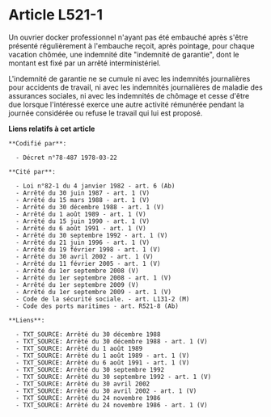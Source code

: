 # Article L521-1

Un ouvrier docker professionnel n'ayant pas été embauché après s'être présenté régulièrement à l'embauche reçoit, après
pointage, pour chaque vacation chômée, une indemnité dite "indemnité de garantie", dont le montant est fixé par un arrêté
interministériel.

L'indemnité de garantie ne se cumule ni avec les indemnités journalières pour accidents de travail, ni avec les indemnités
journalières de maladie des assurances sociales, ni avec les indemnités de chômage et cesse d'être due lorsque l'intéressé
exerce une autre activité rémunérée pendant la journée considérée ou refuse le travail qui lui est proposé.

**Liens relatifs à cet article**

	**Codifié par**:

	  - Décret n°78-487 1978-03-22

	**Cité par**:

	  - Loi n°82-1 du 4 janvier 1982 - art. 6 (Ab)
	  - Arrêté du 30 juin 1987 - art. 1 (V)
	  - Arrêté du 15 mars 1988 - art. 1 (V)
	  - Arrêté du 30 décembre 1988 - art. 1 (V)
	  - Arrêté du 1 août 1989 - art. 1 (V)
	  - Arrêté du 15 juin 1990 - art. 1 (V)
	  - Arrêté du 6 août 1991 - art. 1 (V)
	  - Arrêté du 30 septembre 1992 - art. 1 (V)
	  - Arrêté du 21 juin 1996 - art. 1 (V)
	  - Arrêté du 19 février 1998 - art. 1 (V)
	  - Arrêté du 30 avril 2002 - art. 1 (V)
	  - Arrêté du 11 février 2005 - art. 1 (V)
	  - Arrêté du 1er septembre 2008 (V)
	  - Arrêté du 1er septembre 2008 - art. 1 (V)
	  - Arrêté du 1er septembre 2009 (V)
	  - Arrêté du 1er septembre 2009 - art. 1 (V)
	  - Code de la sécurité sociale. - art. L131-2 (M)
	  - Code des ports maritimes - art. R521-8 (Ab)

	**Liens**:

	  - TXT_SOURCE: Arrêté du 30 décembre 1988
	  - TXT_SOURCE: Arrêté du 30 décembre 1988 - art. 1 (V)
	  - TXT_SOURCE: Arrêté du 1 août 1989
	  - TXT_SOURCE: Arrêté du 1 août 1989 - art. 1 (V)
	  - TXT_SOURCE: Arrêté du 6 août 1991 - art. 1 (V)
	  - TXT_SOURCE: Arrêté du 30 septembre 1992
	  - TXT_SOURCE: Arrêté du 30 septembre 1992 - art. 1 (V)
	  - TXT_SOURCE: Arrêté du 30 avril 2002
	  - TXT_SOURCE: Arrêté du 30 avril 2002 - art. 1 (V)
	  - TXT_SOURCE: Arrêté du 24 novembre 1986
	  - TXT_SOURCE: Arrêté du 24 novembre 1986 - art. 1 (V)
